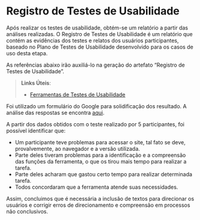 # Registro de Testes de Usabilidade

Após realizar os testes de usabilidade, obtém-se um relatório a partir das análises realizadas. O Registro de Testes de Usabilidade é um relatório que contém as evidências dos testes e relatos dos usuários participantes, baseado no Plano de Testes de Usabilidade desenvolvido para os casos de uso desta etapa.

As referências abaixo irão auxiliá-lo na geração do artefato “Registro de Testes de Usabilidade”.
> **Links Úteis**:
> - [Ferramentas de Testes de Usabilidade](https://www.usability.gov/how-to-and-tools/resources/templates.html)

Foi utilizado um formulário do Google para solidificação dos resultado. A análise das respostas se encontra [aqui](https://docs.google.com/forms/d/1QbcGRKzKl-40tLUAJrax3K4XmbEzVCrywvHTzeS2P94/viewanalytics).

A partir dos dados obtidos com o teste realizado por 5 participantes, foi possível identificar que:

- Um participante teve problemas para acessar o site, tal fato se deve, provalvemente, ao navegador e a versão utilizada.
- Parte deles tiveram problemas para a identificação e a compreensão das funções da ferramenta, o que os tirou mais tempo para realizar a tarefa.
- Parte deles acharam que gastou certo tempo para realizar determinada tarefa.
- Todos concordaram que a ferramenta atende suas necessidades.

Assim, concluimos que é necessária a inclusão de textos para direcionar os usuários e corrigir erros de direcionamento e compreensão em processos não conclusivos.
